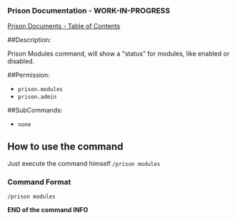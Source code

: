 ### Prison Documentation - **WORK-IN-PROGRESS**
[Prison Documents - Table of Contents](docs/prison_docs_000_toc.md)

##Description:

Prison Modules command, will show a "status" for modules, like enabled or disabled.

##Permission:

- `prison.modules`
- `prison.admin`

##SubCommands:

- `none`

## How to use the command

Just execute the command himself `/prison modules`

### Command Format

`/prison modules`

**END of the command INFO**